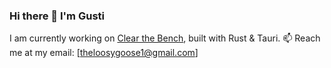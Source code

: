### Hi there 👋 I'm Gusti

I am currently working on [Clear the Bench]([https://github.com/theloosygoose/clear-the-bench]), built with Rust & Tauri.
📫 Reach me at my email: [theloosygoose1@gmail.com]


<!--
**theloosygoose/theloosygoose** is a ✨ _special_ ✨ repository because its `README.md` (this file) appears on your GitHub profile.

Here are some ideas to get you started:

- 🔭 I’m currently working on ...
- 🌱 I’m currently learning ...
- 👯 I’m looking to collaborate on ...
- 🤔 I’m looking for help with ...
- 💬 Ask me about ...
- 📫 How to reach me: ...
- 😄 Pronouns: ...
- ⚡ Fun fact: ...
-->
